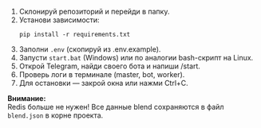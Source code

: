 1. Склонируй репозиторий и перейди в папку.
2. Установи зависимости:
   ```
   pip install -r requirements.txt
   ```
3. Заполни `.env` (скопируй из .env.example).
4. Запусти `start.bat` (Windows) или по аналогии bash-скрипт на Linux.
5. Открой Telegram, найди своего бота и напиши /start.
6. Проверь логи в терминале (master, bot, worker).
7. Для остановки — закрой окна или нажми Ctrl+C.

**Внимание:**  
Redis больше не нужен! Все данные blend сохраняются в файл `blend.json` в корне проекта.